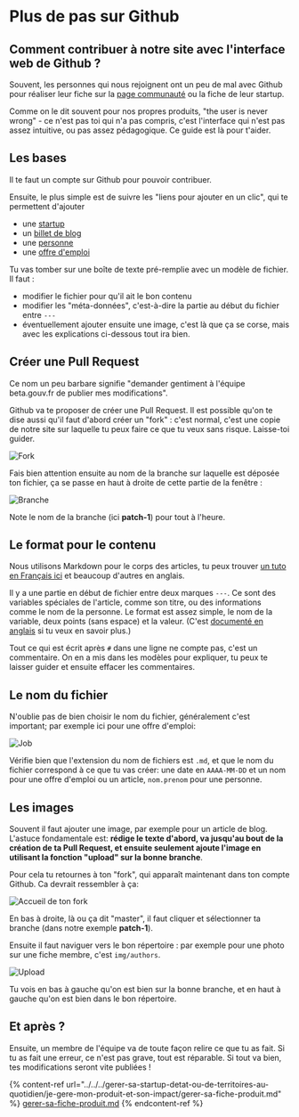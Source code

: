 # Plus de pas sur Github

## Comment contribuer à notre site avec l'interface web de Github ?

Souvent, les personnes qui nous rejoignent ont un peu de mal avec Github pour réaliser leur fiche sur la [page communauté](https://beta.gouv.fr) ou la fiche de leur startup.

Comme on le dit souvent pour nos propres produits, "the user is never wrong" - ce n'est pas toi qui n'a pas compris, c'est l'interface qui n'est pas assez intuitive, ou pas assez pédagogique. Ce guide est là pour t'aider.

## Les bases

Il te faut un compte sur Github pour pouvoir contribuer.

Ensuite, le plus simple est de suivre les "liens pour ajouter en un clic", qui te permettent d'ajouter

* une [startup](https://github.com/sgmap/beta.gouv.fr/blob/master/CONTRIBUTING.md#en-un-clic-par-linterface-web-de-github-smiley)
* un [billet de blog](https://github.com/sgmap/beta.gouv.fr/blob/master/CONTRIBUTING.md#1-%C3%89crire-le-billet)
* une [personne](https://github.com/sgmap/beta.gouv.fr/blob/master/CONTRIBUTING.md#en-un-clic-par-linterface-web-de-github-smiley-2)
* une [offre d'emploi](https://github.com/sgmap/beta.gouv.fr/blob/master/CONTRIBUTING.md#en-un-clic-par-linterface-web-de-github-smiley-3)

Tu vas tomber sur une boîte de texte pré-remplie avec un modèle de fichier. Il faut :

* modifier le fichier pour qu'il ait le bon contenu
* modifier les "méta-données", c'est-à-dire la partie au début du fichier entre `---`
* éventuellement ajouter ensuite une image, c'est là que ça se corse, mais avec les explications ci-dessous tout ira bien.

## Créer une Pull Request

Ce nom un peu barbare signifie "demander gentiment à l'équipe beta.gouv.fr de publier mes modifications".

Github va te proposer de créer une Pull Request. Il est possible qu'on te dise aussi qu'il faut d'abord créer un "fork" : c'est normal, c'est une copie de notre site sur laquelle tu peux faire ce que tu veux sans risque. Laisse-toi guider.

![Fork](https://i.imgur.com/DldrTNX.png)

Fais bien attention ensuite au nom de la branche sur laquelle est déposée ton fichier, ça se passe en haut à droite de cette partie de la fenêtre :

![Branche](https://i.imgur.com/5aDKOMn.png)

Note le nom de la branche (ici **patch-1**) pour tout à l'heure.

## Le format pour le contenu

Nous utilisons Markdown pour le corps des articles, tu peux trouver [un tuto en Français ici](https://openclassrooms.com/courses/redigez-en-markdown) et beaucoup d'autres en anglais.

Il y a une partie en début de fichier entre deux marques `---`. Ce sont des variables spéciales de l'article, comme son titre, ou des informations comme le nom de la personne. Le format est assez simple, le nom de la variable, deux points (sans espace) et la valeur. (C'est [documenté en anglais](https://jekyllrb.com/docs/frontmatter/) si tu veux en savoir plus.)

Tout ce qui est écrit après `#` dans une ligne ne compte pas, c'est un commentaire. On en a mis dans les modèles pour expliquer, tu peux te laisser guider et ensuite effacer les commentaires.

## Le nom du fichier

N'oublie pas de bien choisir le nom du fichier, généralement c'est important; par exemple ici pour une offre d'emploi:

![Job](https://i.imgur.com/WpoJDPM.png)

Vérifie bien que l'extension du nom de fichiers est `.md`, et que le nom du fichier correspond à ce que tu vas créer: une date en `AAAA-MM-DD` et un nom pour une offre d'emploi ou un article, `nom.prenom` pour une personne.

## Les images

Souvent il faut ajouter une image, par exemple pour un article de blog. L'astuce fondamentale est: **rédige le texte d'abord, va jusqu'au bout de la création de ta Pull Request, et ensuite seulement ajoute l'image en utilisant la fonction "upload" sur la bonne branche**.

Pour cela tu retournes à ton "fork", qui apparaît maintenant dans ton compte Github. Ca devrait ressembler à ça:

![Accueil de ton fork](https://i.imgur.com/ySsOnMy.png)

En bas à droite, là ou ça dit "master", il faut cliquer et sélectionner ta branche (dans notre exemple **patch-1**).

Ensuite il faut naviguer vers le bon répertoire : par exemple pour une photo sur une fiche membre, c'est `img/authors`.

![Upload](https://i.imgur.com/6Nzx7pq.png)

Tu vois en bas à gauche qu'on est bien sur la bonne branche, et en haut à gauche qu'on est bien dans le bon répertoire.

## Et après ?

Ensuite, un membre de l'équipe va de toute façon relire ce que tu as fait. Si tu as fait une erreur, ce n'est pas grave, tout est réparable. Si tout va bien, tes modifications seront vite publiées !

{% content-ref url="../../../gerer-sa-startup-detat-ou-de-territoires-au-quotidien/je-gere-mon-produit-et-son-impact/gerer-sa-fiche-produit.md" %}
[gerer-sa-fiche-produit.md](../../../gerer-sa-startup-detat-ou-de-territoires-au-quotidien/je-gere-mon-produit-et-son-impact/gerer-sa-fiche-produit.md)
{% endcontent-ref %}
